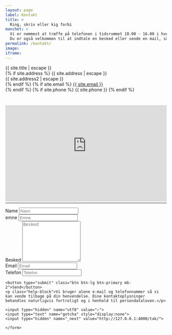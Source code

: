 ```yaml
---
layout: page
label: Kontakt
title: >
  Ring, skriv eller kig forbi
manchet: >
  Vi er nemmest at træffe på telefonen i tidsrummet 10.00 - 16.00 i hverdagene.
  Du er også velkommen til at indtale en besked eller sende en mail, så vender vi hurtigt tilbage.
permalink: /kontakt/
image:
iframe:
---
```

<div class="address-field">
    <p>{{ site.title | escape }}<br>
    {% if site.address %}
    {{ site.address | escape }}<br>{{ site.address2 | escape }}<br>
    {% endif %}
    {% if site.email %}
    <a href="mailto:{{ site.email }}">{{ site.email }}</a><br>
    {% endif %}
    {% if site.phone %}
    {{ site.phone }}
    {% endif %}</p>
</div>

<div style="overflow:hidden;margin:40px 0px -60px;"><iframe class="custom-google-map lazy" style="position:relative; top:-50px; border:none;" src="https://www.google.com/maps/d/embed?mid=1SNiSN10GqAzlEqqBoWFGUHrZU_U" width="100%" height="350"></iframe></div>
<hr>

  <form class="mycontactform" accept-charset="UTF-8" action="https://formspree.io/layout@monsun.dk" method="POST">
      <div class="form-group">
        <label class="sr-only" for="name">Name</label>
        <input class="form-control" type="text" id="name" name="name" placeholder="Navn">
      </div>
    <div class="form-group">
      <label class="sr-only" for="emne">emne</label>
      <input class="form-control" type="text" id="emne" name="subject" placeholder="Emne">
    </div>
    <div class="form-group">
      <label class="sr-only" for="besked">Besked</label>
      <textarea class="form-control" id="besked" rows="8" name="message" placeholder="Besked"></textarea>
    </div>
    <div class="form-inline">
      <div class="form-group">
        <label class="sr-only" for="email">Email</label>
        <input class="form-control" type="email" id="email" name="replyto" placeholder="Email">
      </div>
      <div class="form-group">
        <label class="sr-only" for="telefon">Telefon</label>
        <input class="form-control" type="phone" id="telefone" name="phone" placeholder="Telefon">
      </div>
    </div>

    <button type="submit" class="btn btn-lg btn-primary mb-2">Send</button>
    <p class="help-block">Vi bruger alene e-mail og telefonnummer så vi kan vende tilbage på din henvendelse. Dine kontaktoplysninger behandles naturligvis fortroligt og i henhold til persondataloven.</p>

    <input type="hidden" name="utf8" value="✓">
    <input type="text" name="gotcha" style="display:none">
    <input type="hidden" name="_next" value="http://127.0.0.1:4000/tak/">

    </form>

